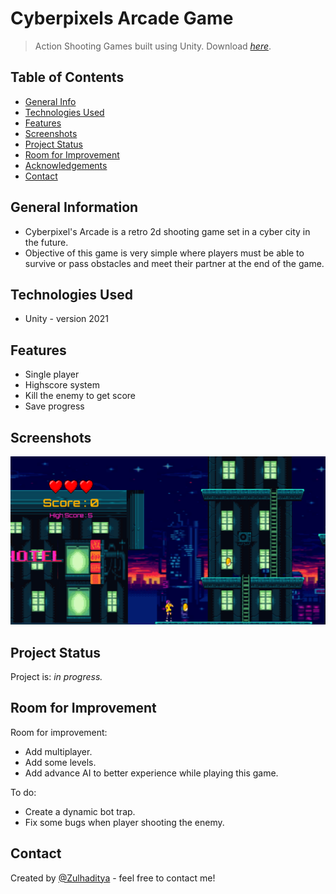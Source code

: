 # Cyberpixels Arcade Game
> Action Shooting Games built using Unity.
> Download [_here_](https://drive.google.com/file/d/1IiOFReh1Cd_k3t_ha2MLiWRy4YiBds73/view?usp=sharing).

## Table of Contents
* [General Info](#general-information)
* [Technologies Used](#technologies-used)
* [Features](#features)
* [Screenshots](#screenshots)
* [Project Status](#project-status)
* [Room for Improvement](#room-for-improvement)
* [Acknowledgements](#acknowledgements)
* [Contact](#contact)

## General Information
- Cyberpixel's Arcade is a retro 2d shooting game set in a cyber city in the future.
- Objective of this game is very simple where players must be able to survive or pass obstacles and meet their partner at the end of the game.

## Technologies Used
- Unity - version 2021

## Features
- Single player
- Highscore system
- Kill the enemy to get score
- Save progress

## Screenshots
![Example screenshot](./screenshot-gameplay.png)

## Project Status
Project is: _in progress._ <!-- / _complete_ / _no longer being worked on_. reason ? -->

## Room for Improvement

Room for improvement:
- Add multiplayer.
- Add some levels.
- Add advance AI to better experience while playing this game.

To do:
- Create a dynamic bot trap.
- Fix some bugs when player shooting the enemy.

## Contact
Created by [@Zulhaditya](https://itsmyportofolio.netlify.app/) - feel free to contact me!
